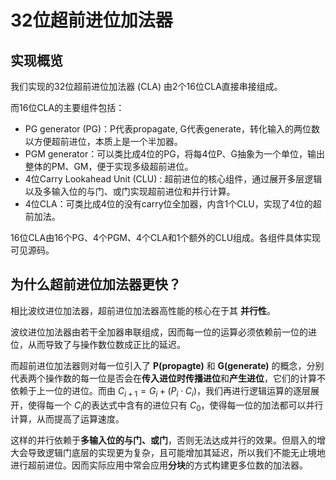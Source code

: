 # 32位超前进位加法器

## 实现概览
我们实现的32位超前进位加法器 (CLA) 由2个16位CLA直接串接组成。

而16位CLA的主要组件包括：

- PG generator (PG)：P代表propagate, G代表generate，转化输入的两位数以方便超前进位，本质上是一个半加器。
- PGM generator：可以类比成4位的PG，将每4位P、G抽象为一个单位，输出整体的PM、GM，便于实现多级超前进位。
- 4位Carry Lookahead Unit (CLU) : 超前进位的核心组件，通过展开多层逻辑以及多输入位的与门、或门实现超前进位和并行计算。
- 4位CLA：可类比成4位的没有carry位全加器，内含1个CLU，实现了4位的超前加法。

16位CLA由16个PG、4个PGM、4个CLA和1个额外的CLU组成。各组件具体实现可见源码。

## 为什么超前进位加法器更快？
相比波纹进位加法器，超前进位加法器高性能的核心在于其 **并行性**。

波纹进位加法器由若干全加器串联组成，因而每一位的运算必须依赖前一位的进位，从而导致了与操作数位数成正比的延迟。

而超前进位加法器则对每一位引入了 **P(propagte)** 和 **G(generate)** 的概念，分别代表两个操作数的每一位是否会在**传入进位时传播进位**和**产生进位**，它们的计算不依赖于上一位的进位。而由 $C_{i+1} = G_i +(P_i \cdot C_i)$，我们再进行逻辑运算的逐层展开，使得每一个 $C_i$的表达式中含有的进位只有 $C_0$，使得每一位的加法都可以并行计算，从而提高了运算速度。

这样的并行依赖于**多输入位的与门、或门**，否则无法达成并行的效果。但扇入的增大会导致逻辑门底层的实现更为复杂，且可能增加其延迟，所以我们不能无止境地进行超前进位。因而实际应用中常会应用**分块**的方式构建更多位数的加法器。